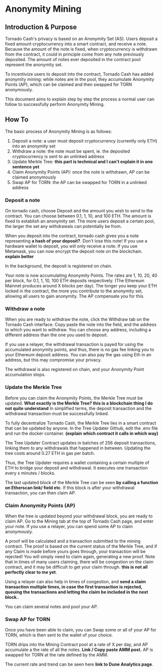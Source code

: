 # Anonymity Mining
## Introduction & Purpose
Tornado Cash's privacy is based on an Anonymity Set (AS). Users deposit a fixed amount cryptocurrency into a smart contract, and receive a note. Because the amount of the note is fixed, when cryptocurrency is withdrawn from the contract, it could in principle come from any note previously deposited. The amount of notes ever deposited in the contract pool represent the anonymity set.

To incentivize users to deposit into the contract, Tornado Cash has added anonymity mining: while notes are in the pool, they accumulate Anonymity Points (AP), which can be claimed and then swapped for TORN anonymously.

This document aims to explain step by step the process a normal user can follow to successfully perform Anonymity Mining.

## How To
The basic process of Anonymity Mining is as follows:
1. Deposit a note: a user must deposit cryptocurrency (currently only ETH) into an anonymity set
2. Withdraw a note: the note must be spent, ie. the deposited cryptocurrency is sent to an unlinked address
3. Update Merkle Tree: **this part is technical and I can't explain it in one sentence yet**
4. Claim Anonymity Points (AP): once the note is withdrawn, AP can be claimed anonymously
5. Swap AP for TORN: the AP can be swapped for TORN in a unlinked address


### Deposit a note
On tornado cash, choose Deposit and the amount you wish to send to the contract. You can choose between 0.1, 1, 10, and 100 ETH. The amount is fixed to establish an anonymity set. The more users deposit a certain pool, the larger the set any withdrawals can potentially be from.

When you deposit into the contract, tornado cash gives you a note representing **a hash of your deposit?**. Don't lose this note!  If you use a hardware wallet to deposit, you will only receive a note. If you use Metamask, you can now encrypt the deposit note on the blockchain. **explain better**

In the background, the deposit is registered on chain.

Your note is now accumulating Anonymity Points. The rates are 1, 10, 20, 40 per block, for 0.1, 1, 10, 100 ETH deposits respectively. (The Ethereum Mainnet produces around X blocks per day). The longer you keep your ETH locked in the contract, the more you contribute to the anonymity set, allowing all users to gain anonymity. The AP compensate you for this.

### Withdraw a note
When you are ready to withdraw the note, click the Withdraw tab on the Tornado Cash interface. Copy paste the note into the field, and the address to which you want to withdraw. You can choose any address, including a different address than the one you used to deposit. 

If you use a relayer, the withdrawal transaction is payed for using the accumulated anonymity points, and thus, there is no gas fee linking you to your Ethereum deposit address. You can also pay the gas using Eth in an address, but this may compromise your privacy.

The withdrawal is also registered on chain, and your Anonymity Point accumulation stops. 

### Update the Merkle Tree
Before you can claim the Anonymity Points, the Merkle Tree must be updated. 
**What exactly is the Merkle Tree? this is a blockchain thing I do not quite understand**
In simplified terms, the deposit transaction and the withdrawal transaction must be successfully linked. 

To fully decentralize Tornado Cash, the Merkle Tree lies in a smart contract that can be updated by anyone. In the Tree Updater Github, edit the .env file and run the docker container. **(explain which contract it calls in which way)**

The Tree Updater Contract updates in batches of 256 deposit transactions, linking them to any withdrawals that happened in between. Updating the tree costs around 0.27 ETH in gas per batch. 

Thus, the Tree Updater requires a wallet containing a certain multiple of ETH to bridge your deposit and withdrawal. It executes one transaction every x minutes / blocks.

The last updated block of the Merkle Tree can be seen **by calling a function on Etherscan link/ field etc**. If this block is after your withdrawal transaction, you can then claim AP. 

### Claim Anonymity Points (AP)
When the tree is updated beyond your withdrawal block, you are ready to claim AP. Go to the Mining tab at the top of Tornado Cash page, and enter your note. If you use a relayer, you can spend some AP to claim anonymously. 

A proof will be calculated and a transaction submitted to the mining contract. The proof is based on the current status of the Merkle Tree, and if any Claim is made before yours goes through, your transaction will be rejected! You will simply need to claim again, generating a new proof. Note that in times of many users claiming, there will be congestion on the claim contract, and it may be difficult to get your claim through. **this is not all perfectly clear to me yet**.

Using a relayer can also help in times of congestion, and **send a claim transaction multiple times, in case the first transaction is rejected, queuing the transactions and letting the claim be included in the next block.**.

You can claim several notes and pool your AP.

### Swap AP for TORN
Once you have been able to claim, you can Swap some or all of your AP for TORN, which is then sent to the wallet of your choice.

TORN drips into the Mining Contract pool at a rate of X per day, and AP accumulate a the rate of all the notes. **Link / Copy paste AMM post.** AP is swapped for TORN at the rate defined by the AMM.

The current rate and trend can be seen here **link to Dune Analytics page**.

